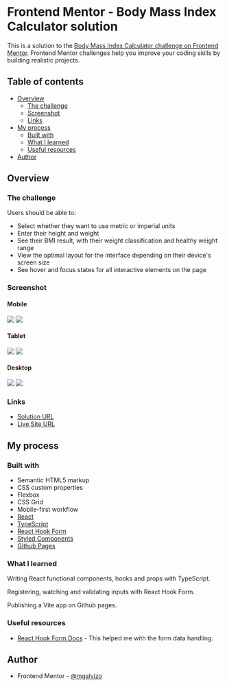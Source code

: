 # Frontend Mentor - Body Mass Index Calculator solution

This is a solution to the [Body Mass Index Calculator challenge on Frontend Mentor](https://www.frontendmentor.io/challenges/body-mass-index-calculator-brrBkfSz1T). Frontend Mentor challenges help you improve your coding skills by building realistic projects.

## Table of contents

-   [Overview](#overview)
    -   [The challenge](#the-challenge)
    -   [Screenshot](#screenshot)
    -   [Links](#links)
-   [My process](#my-process)
    -   [Built with](#built-with)
    -   [What I learned](#what-i-learned)
    -   [Useful resources](#useful-resources)
-   [Author](#author)

## Overview

### The challenge

Users should be able to:

-   Select whether they want to use metric or imperial units
-   Enter their height and weight
-   See their BMI result, with their weight classification and healthy weight range
-   View the optimal layout for the interface depending on their device's screen size
-   See hover and focus states for all interactive elements on the page

### Screenshot

#### Mobile

![](./screenshots/metric/mobile.png)
![](./screenshots/imperial/mobile.png)

#### Tablet

![](./screenshots/metric/tablet.png)
![](./screenshots/imperial/tablet.png)

#### Desktop

![](./screenshots/metric/desktop.png)
![](./screenshots/imperial/desktop.png)

### Links

-   [Solution URL](https://www.frontendmentor.io/solutions/bmi-calculator-vite-app-with-react-and-typescript-zZuKaO-WKh)
-   [Live Site URL](https://mgalvizo.github.io/bmi-calculator/)

## My process

### Built with

-   Semantic HTML5 markup
-   CSS custom properties
-   Flexbox
-   CSS Grid
-   Mobile-first workflow
-   [React](https://reactjs.org/)
-   [TypeScript](https://www.typescriptlang.org/)
-   [React Hook Form](https://react-hook-form.com/)
-   [Styled Components](https://styled-components.com/)
-   [Github Pages](https://github.com/tschaub/gh-pages)

### What I learned

Writing React functional components, hooks and props with TypeScript.

Registering, watching and validating inputs with React Hook Form.

Publishing a Vite app on Github pages.

### Useful resources

-   [React Hook Form Docs](https://react-hook-form.com/get-started) - This helped me with the form data handling.

## Author

-   Frontend Mentor - [@mgalvizo](https://www.frontendmentor.io/profile/mgalvizo)

